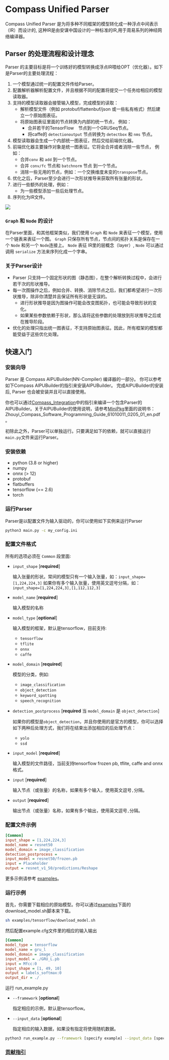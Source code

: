 # Compass Unified Parser

Compass Unified Parser 是为将多种不同框架的模型转化成一种浮点中间表示（IR）而设计的, 这种IR是由安谋中国设计的一种标准的IR,用于周易系列的神经网络编译器。

## Parser 的处理流程和设计理念

Parser 的主要目标是将一个训练好的模型转换成浮点IR喂给OPT（优化器）。如下是Parser的主要处理流程：

1. 一个模型通过统一的配置文件传给Parser。
2. 配置解析器解析配置文件，并且根据不同的配置将提交一个任务给相应的模型读取器。
3. 支持的模型读取器会接管输入模型，完成模型的读取：
    * 解析模型文件（例如 protobuf/flattenbuf/json 或一些私有格式）然后建立一个原始图表征。
    * 将原始图表征里面的节点转换为内部的统一节点， 例如：
        * 合并若干的TensorFlow　节点到一个GRUSeq节点。
        * 将caffe的 `detectionoutput` 节点转换为 `detectbox` 和 `nms` 节点。
4. 模型读取器会生成一个内部统一图表征，然后交给前端优化器。
5. 前端优化器主要操作对象是统一图表征。它将会合并或者消除一些节点， 例如：
    * 合并`conv` 和 `add` 到一个节点。
    * 合并 `conv/fc` 节点和 `batchnorm` 节点 到一个节点。
    * 消除一些无用的节点，例如：一个交换维度未变的`transpose`节点。
6. 优化之后，Parser至少会进行一次形状推导来获取所有张量的形状。
7. 进行一些额外的处理，例如：
    * 为一些模型添加一些后处理节点。
8. 序列化为IR文件。

![](doc/images/parser_arch.svg)

### `Graph` 和 `Node` 的设计

在Parser里面，和其他框架类似，我们使用 `Graph` 和 `Node` 来表征一个模型，使用一个链表来表征一个图。
`Graph` 只保存所有节点，节点间的拓扑关系是保存在一个  `Node` 和另一个 `Node`连接上。
`Node` 表征 IR里的层概念（layer）, `Node` 可以通过调用 `serialize` 方法来序列化成一个字串。

###  关于Parser设计

* Parser 只支持一个固定形状的图（静态图），在整个解析转换过程中，会进行若干次的形状推导。
* 每一次图操作之后，例如合并、转换、消除节点之后，我们都希望进行一次形状推导，除非你清楚并且保证所有形状是无误的。
    * 进行形状推导是因为图操作可能会改变图拓扑，也可能会导致形状的变化。
    * 如果某些参数依赖于形状，那么请将这些参数的处理放到形状推导之后或在推导阶段。
* 优化的处理只指出统一图表征，不支持原始图表征。因此，所有框架的模型都能受益于这些优化处理。

## 快速入门

### 安装向导

Parser 是 Compass AIPUBuilder(NN-Compiler) 编译器的一部分。 你可以参考如下Compass AIPUBuilder的指引来安装AIPUBuilder。 完成AIPUBuilder的安装后, Parser 也会被安装并且可以直接使用。

你也可以通过[Compass_Integration](https://github.com/Arm-China/Compass_Integration)中的指引来编译一个包含Parser的AIPUBuilder。关于AIPUBuilder的使用说明，请参考[MiniPkg](https://aijishu.com/a/1060000000215443)里面的说明书：Zhouyi_Compass_Software_Programming_Guide_61010011_0205_01_en.pdf。

初除此之外，Parser可以单独运行。只要满足如下的依赖，就可以直接运行 `main.py`文件来运行Parser。
### 安装依赖
* python (3.8 or higher)
* numpy
* onnx (> 12)
* protobuf
* flatbuffers
* tensorflow (== 2.6)
* torch

### 运行Parser

Parser是以配置文件为输入驱动的，你可以使用如下实例来运行Parser
```bash
python3 main.py -c my_config.ini
```

### 配置文件格式

所有的选项必须在 `Common` 段里面:
* `input_shape` [__required__]
    
    输入张量的形状。常间的模型只有一个输入张量，如：`input_shape=[1,224,224,3]`
    如果你有多个输入张量，使用英文逗号分隔，如： `input_shape=[1,224,224,3],[1,112,112,3]`

* `model_name` [__required__]

    输入模型的名称

* `model_type` [__optional__]

   输入模型的框架，默认是tensorflow，目前支持:
    * `tensorflow`
    * `tflite`
    * `onnx`
    * `caffe`

* `model_domain`  [__required__]

   模型的分类，例如:
    * `image_classification`
    * `object_detection`
    * `keyword_spotting`
    * `speech_recognition`

* `detection_postprocess`  [__required__ 当 `model_domain` 是  `object_detection`]

    如果你的模型是`object_detection`，并且你使用的是官方的模型，你可以选择如下两种后处理方式，我们将在结束出添加相应的后处理节点：
    * `yolo`
    * `ssd`

* `input_model`  [__required__]

    输入模型的文件路径，当前支持tensorflow frozen pb, tflite, caffe and onnx 格式。

* `input`  [__required__]

    输入节点（或张量）的名称，如果有多个输入，使用英文逗号`,`分隔。

* `output`  [__required__]

    输出节点（或张量）名称，如果有多个输出，使用英文逗号`,`分隔。

### 配置文件示例
```ini
[Common]
input_shape = [1,224,224,3]
model_name = resnet50
model_domain = image_classification
detection_postprocess =
input_model = resnet50/frozen.pb
input = Placeholder
output = resnet_v1_50/predictions/Reshape
```
更多示例请参考 [examples](examples)。

### 运行示例

首先，你需要下载相应的原始模型。你可以通过[examples](examples)下面的download_model.sh脚本来下载。
```bash
sh examples/tensorflow/download_model.sh
```
然后配置example.cfg文件里的相应的输入输出
```ini
[Common]
model_type = tensorflow
model_name = gru_l
model_domain = image_classification
input_model = ./GRU_L.pb
input = Mfcc:0
input_shape = [1, 49, 10]
output = labels_softmax:0
output_dir = ./
```

运行 run_example.py
* `--framework` [__optional__]

    指定相应的示例，默认是tensorflow。
* `--input_data` [__optional__]

    指定相应的输入数据，如果没有指定将使用随机数据。

```bash
python3 run_example.py --framework [specify example] --input_data [specify feed data]
```

### [贡献指引](doc/Contributing.md)